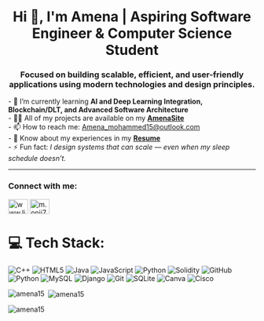 <h1 align="center">Hi 👋, I'm Amena | Aspiring Software Engineer & Computer Science Student</h1>
<h3 align="center">
  Focused on building scalable, efficient, and user-friendly applications using modern technologies and design principles.
</h3>

<p align="left">
  - 🌱 I’m currently learning <strong> AI and Deep Learning Integration, Blockchain/DLT, and Advanced Software Architecture</strong><br>
  - 👨‍💻 All of my projects are available on my <a href="https://amena15.github.io/portfolio-website/" target="_blank" rel="noopener noreferrer"><strong>AmenaSite</strong></a><br>
  - 📫 How to reach me: 
  <a href="mailto:Amena_mohammed15@outlook.com">Amena_mohammed15@outlook.com</a><br>
  - 📄 Know about my experiences in my <a href="https://drive.google.com/file/d/1YmnNNmMzOeMHk9B8oHHWg8wJ4MyNlPqI/view?usp=share_link" target="_blank" rel="noopener noreferrer"><strong>Resume</strong></a><br>
  - ⚡ Fun fact: <em>I design systems that can scale — even when my sleep schedule doesn’t.</em>
</p>

<hr>

<h3 align="left">Connect with me:</h3>
<p align="left">
<a href="https://www.linkedin.com/in/amena-dev/" target="blank"><img align="center" src="https://raw.githubusercontent.com/rahuldkjain/github-profile-readme-generator/master/src/images/icons/Social/linked-in-alt.svg" alt="www.linkedin.com/in/amena-dev" height="30" width="40" /></a>
<a href="https://instagram.com/m.onii7" target="blank"><img align="center" src="https://raw.githubusercontent.com/rahuldkjain/github-profile-readme-generator/master/src/images/icons/Social/instagram.svg" alt="m.onii7" height="30" width="40" /></a>
</p>

# 💻 Tech Stack:
![C++](https://img.shields.io/badge/c++-%2300599C.svg?style=for-the-badge&logo=c%2B%2B&logoColor=white) ![HTML5](https://img.shields.io/badge/html5-%23E34F26.svg?style=for-the-badge&logo=html5&logoColor=white) ![Java](https://img.shields.io/badge/java-%23ED8B00.svg?style=for-the-badge&logo=openjdk&logoColor=white) ![JavaScript](https://img.shields.io/badge/javascript-%23323330.svg?style=for-the-badge&logo=javascript&logoColor=%23F7DF1E) ![Python](https://img.shields.io/badge/python-3670A0?style=for-the-badge&logo=python&logoColor=ffdd54) ![Solidity](https://img.shields.io/badge/Solidity-%23363636.svg?style=for-the-badge&logo=solidity&logoColor=white) ![GitHub](https://img.shields.io/badge/github-%23121011.svg?style=for-the-badge&logo=github&logoColor=white) ![Python](https://img.shields.io/badge/python-3670A0?style=for-the-badge&logo=python&logoColor=ffdd54) ![MySQL](https://img.shields.io/badge/mysql-4479A1.svg?style=for-the-badge&logo=mysql&logoColor=white) ![Django](https://img.shields.io/badge/django-%23092E20.svg?style=for-the-badge&logo=django&logoColor=white) ![Git](https://img.shields.io/badge/git-%23F05033.svg?style=for-the-badge&logo=git&logoColor=white) ![SQLite](https://img.shields.io/badge/sqlite-%2307405e.svg?style=for-the-badge&logo=sqlite&logoColor=white) ![Canva](https://img.shields.io/badge/Canva-%2300C4CC.svg?style=for-the-badge&logo=Canva&logoColor=white) ![Cisco](https://img.shields.io/badge/cisco-%23049fd9.svg?style=for-the-badge&logo=cisco&logoColor=black)

<p><img align="left" src="https://github-readme-stats.vercel.app/api/top-langs?username=amena15&show_icons=true&locale=en&layout=compact" alt="amena15" /></p>

<p>&nbsp;<img align="center" src="https://github-readme-stats.vercel.app/api?username=amena15&show_icons=true&locale=en" alt="amena15" /></p>

<p><img align="center" src="https://github-readme-streak-stats.herokuapp.com/?user=amena15&" alt="amena15" /></p>

